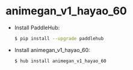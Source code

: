 # animegan_v1_hayao_60
* Install PaddleHub: 

    ```bash
    $ pip install --upgrade paddlehub
    ```

* Install animegan_v1_hayao_60: 

    ```bash
    $ hub install animegan_v1_hayao_60
    ```

